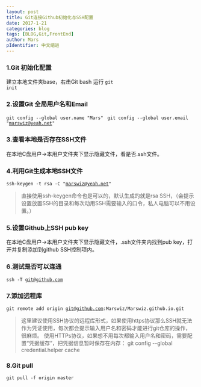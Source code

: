 ```yaml
---
layout: post
title: Git连接Github初始化与SSH配置
date: 2017-1-21
categories: blog
tags: [BLOG,Git,FrontEnd]
author: Mars
pIdentifier: 中文缩进
---
```


### 1.Git 初始化配置
建立本地文件夹base，右击Git bash 运行
<code class="solo">git init</code> 

### 2.设置Git 全局用户名和Email
<code class="solo">git config --global user.name "Mars" </code>
<code class="solo">git config --global user.email "marswiz@yeah.net"</code>

### 3.查看本地是否存在SSH文件
在本地C盘用户&rarr;本用户文件夹下显示隐藏文件，看是否.ssh文件。

### 4.利用Git生成本地SSH文件
<code class="solo">ssh-keygen -t rsa -C "marswiz@yeah.net"</code>

> 直接使用ssh-keygen命令也是可以的，默认生成的就是rsa SSH，（会提示设置放置SSH的目录和每次动用SSH需要输入的口令，私人电脑可以不用设置。）

### 5.设置Github上SSH pub key
在本地C盘用户&rarr;本用户文件夹下显示隐藏文件，.ssh文件夹内找到pub key，打开并复制添加到github SSH控制项内。

### 6.测试是否可以连通
<code class="solo">ssh -T git@github.com </code>

### 7.添加远程库
<code class="solo">git remote add origin git@github.com:Marswiz/Marswiz.github.io.git </code>

> 这里建议使用SSH协议的远程库形式，如果使用https协议那么SSH就无法作为凭证使用，每次都会提示输入用户名和密码才能进行git仓库的操作，很麻烦。
使用HTTPs协议，如果想不用每次都输入用户名和密码，需要配置“凭据缓存”，把凭据信息暂时保存在内存： git config --global credential.helper cache

### 8.Git pull
<code class="solo">git pull -f origin master</code>
